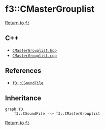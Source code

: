 # f3::CMasterGrouplist

[Return to `f3`](/docs/f3.md)

## C++

- [`CMasterGrouplist.hpp`](/c++/include/CMasterGrouplist.hpp)
- [`CMasterGrouplist.cpp`](/c++/source/CMasterGrouplist.cpp)

## References

- [`f3::CSoundFile`](/docs/f3/CSoundFile.md)

## Inheritance

```mermaid
graph TD;
    f3::CSoundFile --> f3::CMasterGrouplist
```

[Return to `f3`](/docs/f3.md)